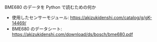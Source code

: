 BME680 のデータを Python で読むための何か

* 使用したセンサーモジュール: https://akizukidenshi.com/catalog/g/gK-14469/
* BME680 のデータシート: https://akizukidenshi.com/download/ds/bosch/bme680.pdf
